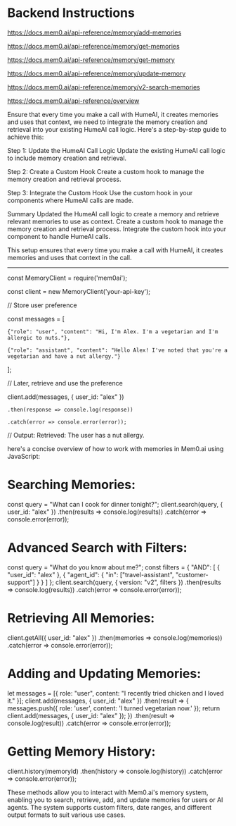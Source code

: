 # Backend Instructions

https://docs.mem0.ai/api-reference/memory/add-memories

https://docs.mem0.ai/api-reference/memory/get-memories

https://docs.mem0.ai/api-reference/memory/get-memory

https://docs.mem0.ai/api-reference/memory/update-memory

https://docs.mem0.ai/api-reference/memory/v2-search-memories

https://docs.mem0.ai/api-reference/overview


Ensure that every time you make a call with HumeAI, it creates memories and uses that context, we need to integrate the memory creation and retrieval into your existing HumeAI call logic. Here's a step-by-step guide to achieve this:

Step 1: Update the HumeAI Call Logic
Update the existing HumeAI call logic to include memory creation and retrieval.

Step 2: Create a Custom Hook
Create a custom hook to manage the memory creation and retrieval process.

Step 3: Integrate the Custom Hook
Use the custom hook in your components where HumeAI calls are made.

Summary
Updated the HumeAI call logic to create a memory and retrieve relevant memories to use as context.
Create a custom hook to manage the memory creation and retrieval process.
Integrate the custom hook into your component to handle HumeAI calls.

This setup ensures that every time you make a call with HumeAI, it creates memories and uses that context in the call.

---

const MemoryClient = require('mem0ai');

const client = new MemoryClient('your-api-key');

// Store user preference

const messages = [

    {"role": "user", "content": "Hi, I'm Alex. I'm a vegetarian and I'm allergic to nuts."},

    {"role": "assistant", "content": "Hello Alex! I've noted that you're a vegetarian and have a nut allergy."}

];

// Later, retrieve and use the preference

client.add(messages, { user_id: "alex" })

    .then(response => console.log(response))

    .catch(error => console.error(error));

// Output: Retrieved: The user has a nut allergy.

here's a concise overview of how to work with memories in Mem0.ai using JavaScript:

# Searching Memories:
const query = "What can I cook for dinner tonight?";
client.search(query, { user_id: "alex" })
    .then(results => console.log(results))
    .catch(error => console.error(error));

# Advanced Search with Filters:
const query = "What do you know about me?";
const filters = {
   "AND": [
      { "user_id": "alex" },
      { "agent_id": { "in": ["travel-assistant", "customer-support"] } }
   ]
};
client.search(query, { version: "v2", filters })
    .then(results => console.log(results))
    .catch(error => console.error(error));

# Retrieving All Memories:
client.getAll({ user_id: "alex" })
    .then(memories => console.log(memories))
    .catch(error => console.error(error));

# Adding and Updating Memories:
let messages = [{ role: "user", content: "I recently tried chicken and I loved it." }];
client.add(messages, { user_id: "alex" })
    .then(result => {
        messages.push({ role: 'user', content: 'I turned vegetarian now.' });
        return client.add(messages, { user_id: "alex" });
    })
    .then(result => console.log(result))
    .catch(error => console.error(error));

# Getting Memory History:
client.history(memoryId)
    .then(history => console.log(history))
    .catch(error => console.error(error));

These methods allow you to interact with Mem0.ai's memory system, enabling you to search, retrieve, add, and update memories for users or AI agents. The system supports custom filters, date ranges, and different output formats to suit various use cases.
